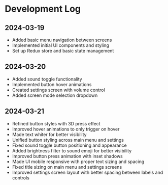 # Development Log

## 2024-03-19
- Added basic menu navigation between screens
- Implemented initial UI components and styling
- Set up Redux store and basic state management

## 2024-03-20
- Added sound toggle functionality
- Implemented button hover animations
- Created settings screen with volume control
- Added screen mode selection dropdown

## 2024-03-21
- Refined button styles with 3D press effect
- Improved hover animations to only trigger on hover
- Made text whiter for better visibility
- Unified button styling across main menu and settings
- Fixed sound toggle button positioning and appearance
- Added brightness filter to sound emoji for better visibility
- Improved button press animation with inset shadows
- Made UI mobile responsive with proper text sizing and spacing
- Fixed title sizing on main menu and settings screens
- Improved settings screen layout with better spacing between labels and controls 